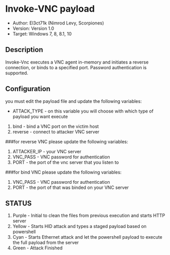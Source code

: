 # Invoke-VNC payload

* Author: El3ct71k (Nimrod Levy, Scorpiones)
* Version: Version 1.0
* Target: Windows 7, 8, 8.1, 10

## Description

Invoke-Vnc executes a VNC agent in-memory and initiates a reverse connection, or binds to a specified port. Password authentication is supported.

## Configuration

you must edit the payload file and update the following variables:

* ATTACK_TYPE - on this variable you will choose with which type of payload you want execute
1. bind - bind a VNC port on the victim host
2. reverse - connect to attacker VNC server

###for reverse VNC please update the following variables:
1. ATTACKER_IP - your VNC server
2. VNC_PASS - VNC password for authentication
3. PORT - the port of the vnc server that you listen to

###for bind VNC please update the following variables:
1. VNC_PASS - VNC password for authentication
2. PORT - the port of that was binded on your VNC server

## STATUS

1. Purple - Initial to clean the files from previous execution and starts HTTP server
2. Yellow - Starts HID attack and types a staged payload based on powershell
3. Cyan - Starts Ethernet attack and let the powershell payload to execute the full payload from the server
4. Green - Attack Finished